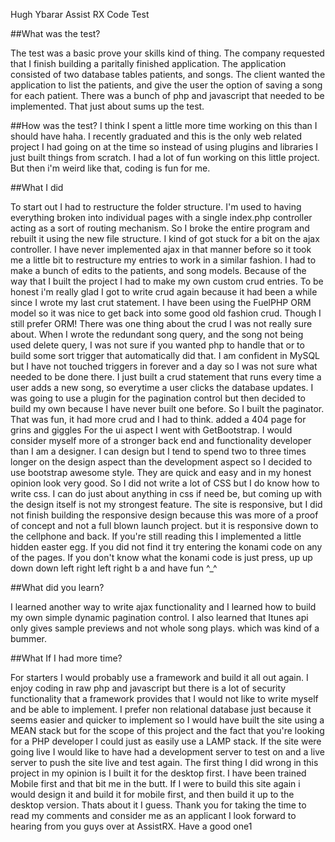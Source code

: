 Hugh Ybarar Assist RX Code Test

##What was the test?

The test was a basic prove your skills kind of thing. The company requested that I finish building a paritally finished application. The application consisted of two database tables patients, and songs. The client wanted the application to list the patients, and give the user the option of saving a song for each patient. There was a bunch of php and javascript that needed to be implemented. That just about sums up the test.

##How was the test?
I think I spent a little more time working on this than I should have haha. I recently graduated and this is the only web related project I had going on at the time so instead of using plugins and libraries I just built things from scratch. I had a lot of fun working on this little project. But then i'm weird like that, coding is fun for me.

##What I did

To start out I had to restructure the folder structure. I'm used to having everything broken into individual pages with a single index.php controller acting as a sort of routing mechanism. So I broke the entire program and rebuilt it using the new file structure.
I kind of got stuck for a bit on the ajax controller. I have never implemented ajax in that manner before so it took me a little bit to restructure my entries to work in a similar fashion.
I had to make a bunch of edits to the patients, and song models. Because of the way that I built the project I had to make my own custom crud entries. To be honest i'm really glad I got to write crud again because it had been a while since I wrote my last crut statement. I have been using the FuelPHP ORM model so it was nice to get back into some good old fashion crud. Though I still prefer ORM!
There was one thing about the crud I was not really sure about. When I wrote the redundant song query, and the song not being used delete query, I was not sure if you wanted php to handle that or to build some sort trigger that automatically did that. I am confident in MySQL but I have not touched triggers in forever and a day so I was not sure what needed to be done there. I just built a crud statement that runs every time a user adds a new song, so everytime a user clicks the database updates.
I was going to use a plugin for the pagination control but then decided to build my own because I have never built one before. So I built the paginator. That was fun, it had more crud and I had to think.
added a 404 page for grins and giggles
For the ui aspect I went with GetBootstrap. I would consider myself more of a stronger back end and functionality developer than I am a designer. I can design but I tend to spend two to three times longer on the design aspect than the development aspect so I decided to use bootstrap awesome style. They are quick and easy and in my honest opinion look very good. So I did not write a lot of CSS but I do know how to write css. I can do just about anything in css if need be, but coming up with the design itself is not my strongest feature.
The site is responsive, but I did not finish building the responsive design because this was more of a proof of concept and not a full blown launch project. but it is responsive down to the cellphone and back.
If you're still reading this I implemented a little hidden easter egg. If you did not find it try entering the konami code on any of the pages. If you don't know what the konami code is just press, up up down down left right left right b a and have fun ^_^

##What did you learn?

I learned another way to write ajax functionality and I learned how to build my own simple dynamic pagination control. I also learned that Itunes api only gives sample previews and not whole song plays. which was kind of a bummer.

##What If I had more time?

For starters I would probably use a framework and build it all out again. I enjoy coding in raw php and javascript but there is a lot of security functionality that a framework provides that I would not like to write myself and be able to implement.
I prefer non relational database just because it seems easier and quicker to implement so I would have built the site using a MEAN stack but for the scope of this project and the fact that you're looking for a PHP developer I could just as easily use a LAMP stack.
If the site were going live I would like to have had a development server to test on and a live server to push the site live and test again.
The first thing I did wrong in this project in my opinion is I built it for the desktop first. I have been trained Mobile first and that bit me in the butt. If I were to build this site again i would design it and build it for mobile first, and then build it up to the desktop version.
Thats about it I guess. Thank you for taking the time to read my comments and consider me as an applicant I look forward to hearing from you guys over at AssistRX. Have a good one1

